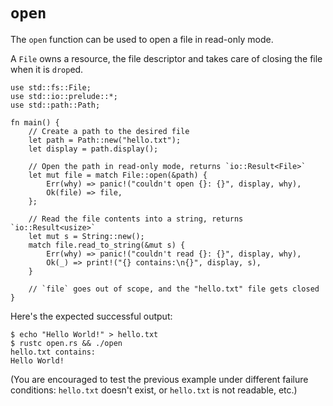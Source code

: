 # `open`

The `open` function can be used to open a file in read-only mode.

A `File` owns a resource, the file descriptor and takes care of closing the file
when it is `drop`ed.

```rust,editable,ignore
use std::fs::File;
use std::io::prelude::*;
use std::path::Path;

fn main() {
    // Create a path to the desired file
    let path = Path::new("hello.txt");
    let display = path.display();

    // Open the path in read-only mode, returns `io::Result<File>`
    let mut file = match File::open(&path) {
        Err(why) => panic!("couldn't open {}: {}", display, why),
        Ok(file) => file,
    };

    // Read the file contents into a string, returns `io::Result<usize>`
    let mut s = String::new();
    match file.read_to_string(&mut s) {
        Err(why) => panic!("couldn't read {}: {}", display, why),
        Ok(_) => print!("{} contains:\n{}", display, s),
    }

    // `file` goes out of scope, and the "hello.txt" file gets closed
}
```

Here's the expected successful output:

```shell
$ echo "Hello World!" > hello.txt
$ rustc open.rs && ./open
hello.txt contains:
Hello World!
```

(You are encouraged to test the previous example under different failure
conditions: `hello.txt` doesn't exist, or `hello.txt` is not readable, etc.)
